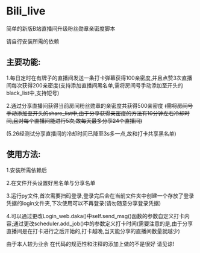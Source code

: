 # Bili_live

简单的新版B站直播间升级粉丝勋章亲密度脚本

请自行安装所需的依赖

## 主要功能:

1.每日定时在有牌子的直播间发送一条打卡弹幕获得100亲密度,并且点赞3次直播间每次获得200亲密度(支持添加直播间黑名单,需将房间号手动添加至开头的black_list中,支持短号) 

2.通过分享直播间获得当前房间粉丝勋章的亲密度共获得500亲密度 ~~(需将房间号手动添加至开头的share_list中,由于分享获得亲密度的方法有10分钟左右冷却时间,且对每个直播间能进行5次,故每天最多分享24个直播间)~~



(5.26经测试分享直播间的冷却时间已降至3s多一点,故和打卡共享黑名单)



## 使用方法:

1.安装所需依赖后

2.在文件开头设置好黑名单与分享名单

3.运行py文件,首次需要扫码登录,登录完后会在当前文件夹中创建一个存放了登录凭据的login文件夹,下次使用可以不再登录(请勿随意分享登录凭据)

4.可以通过更改Login_web.daka()中self.send_msg()函数的参数自定义打卡内容;通过更改scheduler.add_job()中的参数定义打卡时间(需要注意的是,由于分享直播间是在打卡进行之后开始的,打卡越晚,当天能分享的直播间数量就越少)




由于本人较为业余 在代码的规范性和注释的添加上做的不是很好 请见谅!

